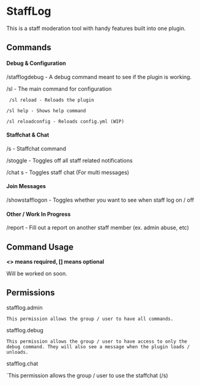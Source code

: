 # StaffLog

This is a staff moderation tool with handy features built into one plugin.



## Commands


#### Debug & Configuration

/stafflogdebug - A debug command meant to see if the plugin is working.

/sl - The main command for configuration

` /sl reload - Reloads the plugin`

`/sl help - Shows help command`

`/sl reloadconfig - Reloads config.yml (WIP)`


#### Staffchat & Chat

/s - Staffchat command

/stoggle - Toggles off all staff related notifications

/chat s - Toggles staff chat (For multi messages)

#### Join Messages

/showstafflogon - Toggles whether you want to see when staff log on / off


#### Other / Work In Progress

/report - Fill out a report on another staff member (ex. admin abuse, etc)


## Command Usage
**<> means required, [] means optional**

Will be worked on soon.
  
  

## Permissions

stafflog.admin

`This permission allows the group / user to have all commands.`

stafflog.debug

`This permission allows the group / user to have access to only the debug command. They will also see a message when the plugin loads / unloads.`

stafflog.chat

`This permission allows the group / user to use the staffchat (/s) 







